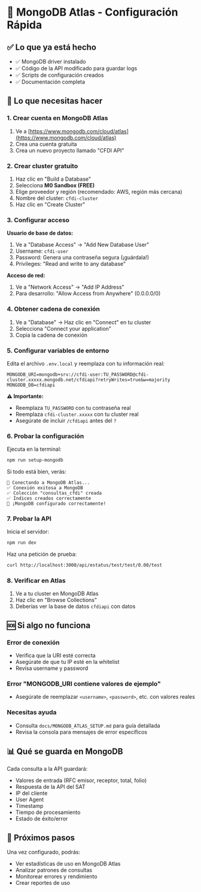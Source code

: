 # 🚀 MongoDB Atlas - Configuración Rápida

## ✅ Lo que ya está hecho

- ✅ MongoDB driver instalado
- ✅ Código de la API modificado para guardar logs
- ✅ Scripts de configuración creados
- ✅ Documentación completa

## 🔧 Lo que necesitas hacer

### 1. Crear cuenta en MongoDB Atlas

1. Ve a [https://www.mongodb.com/cloud/atlas](https://www.mongodb.com/cloud/atlas)
2. Crea una cuenta gratuita
3. Crea un nuevo proyecto llamado "CFDI API"

### 2. Crear cluster gratuito

1. Haz clic en "Build a Database"
2. Selecciona **M0 Sandbox (FREE)**
3. Elige proveedor y región (recomendado: AWS, región más cercana)
4. Nombre del cluster: `cfdi-cluster`
5. Haz clic en "Create Cluster"

### 3. Configurar acceso

**Usuario de base de datos:**
1. Ve a "Database Access" → "Add New Database User"
2. Username: `cfdi-user`
3. Password: Genera una contraseña segura (¡guárdala!)
4. Privileges: "Read and write to any database"

**Acceso de red:**
1. Ve a "Network Access" → "Add IP Address"
2. Para desarrollo: "Allow Access from Anywhere" (0.0.0.0/0)

### 4. Obtener cadena de conexión

1. Ve a "Database" → Haz clic en "Connect" en tu cluster
2. Selecciona "Connect your application"
3. Copia la cadena de conexión

### 5. Configurar variables de entorno

Edita el archivo `.env.local` y reemplaza con tu información real:

```env
MONGODB_URI=mongodb+srv://cfdi-user:TU_PASSWORD@cfdi-cluster.xxxxx.mongodb.net/cfdiapi?retryWrites=true&w=majority
MONGODB_DB=cfdiapi
```

**⚠️ Importante:** 
- Reemplaza `TU_PASSWORD` con tu contraseña real
- Reemplaza `cfdi-cluster.xxxxx` con tu cluster real
- Asegúrate de incluir `/cfdiapi` antes del `?`

### 6. Probar la configuración

Ejecuta en la terminal:
```bash
npm run setup-mongodb
```

Si todo está bien, verás:
```
🔄 Conectando a MongoDB Atlas...
✅ Conexión exitosa a MongoDB
✅ Colección "consultas_cfdi" creada
✅ Índices creados correctamente
🎉 ¡MongoDB configurado correctamente!
```

### 7. Probar la API

Inicia el servidor:
```bash
npm run dev
```

Haz una petición de prueba:
```bash
curl http://localhost:3000/api/estatus/test/test/0.00/test
```

### 8. Verificar en Atlas

1. Ve a tu cluster en MongoDB Atlas
2. Haz clic en "Browse Collections"
3. Deberías ver la base de datos `cfdiapi` con datos

## 🆘 Si algo no funciona

### Error de conexión
- Verifica que la URI esté correcta
- Asegúrate de que tu IP esté en la whitelist
- Revisa username y password

### Error "MONGODB_URI contiene valores de ejemplo"
- Asegúrate de reemplazar `<username>`, `<password>`, etc. con valores reales

### Necesitas ayuda
- Consulta `docs/MONGODB_ATLAS_SETUP.md` para guía detallada
- Revisa la consola para mensajes de error específicos

## 📊 Qué se guarda en MongoDB

Cada consulta a la API guardará:
- Valores de entrada (RFC emisor, receptor, total, folio)
- Respuesta de la API del SAT
- IP del cliente
- User Agent
- Timestamp
- Tiempo de procesamiento
- Estado de éxito/error

## 🎯 Próximos pasos

Una vez configurado, podrás:
- Ver estadísticas de uso en MongoDB Atlas
- Analizar patrones de consultas
- Monitorear errores y rendimiento
- Crear reportes de uso
